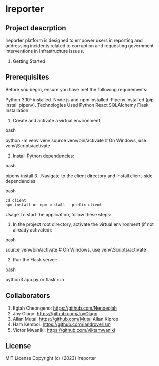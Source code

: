 # Ireporter


## Project descrption

Ireporter platform is designed to empower users in reporting and addressing incidents related to corruption and requesting government interventions in infrastructure issues. 

1. Getting Started

## Prerequisites
Before you begin, ensure you have met the following requirements:

Python 3.10^ installed.
Node.js and npm installed.
Pipenv installed (pip install pipenv).
Technologies Used
Python
React
SQLAlchemy
Flask
Installation

1. Create and activate a virtual environment:

bash

python -m venv venv
source venv/bin/activate # On Windows, use venv\Scripts\activate

2. Install Python dependencies:

bash

pipenv install
3. .Navigate to the client directory and install client-side dependencies:

bash

    cd client
    npm install or npm install --prefix client
Usage
To start the application, follow these steps:


1. In the project root directory, activate the virtual environment (if not already activated):

bash

source venv/bin/activate #
On Windows, use venv\Scripts\activate


2. Run the Flask server:

bash

python3 app.py or flask run



## Collaborators

1. Eglah Chepngeno: https://github.com/Nenoeglah
2. Joy Olago: https://github.com/JoyOlago
3. Allan Mutai: https://github.com/Mutai Allan Kiprop
4. Ham Kemboi: https://github.com/landroverism
5. Victor Mwaniki: https://github.com/viktamwaniki



## License
MIT License Copyright (c) {2023} Ireporter